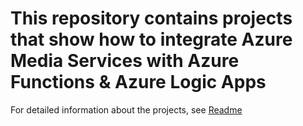 # This repository contains projects that show how to integrate Azure Media Services with Azure Functions & Azure Logic Apps

For detailed information about the projects, see [Readme](/advanced-vod-workflow/README.md)  
